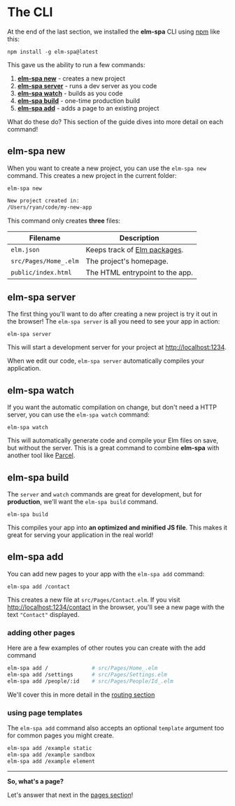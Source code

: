 # The CLI

At the end of the last section, we installed the __elm-spa__ CLI using [npm](https://npmjs.org) like this:

```terminal
npm install -g elm-spa@latest
```

This gave us the ability to run a few commands:

1. [__elm-spa new__](#elm-spa-new) - creates a new project
1. [__elm-spa server__](#elm-spa-server) - runs a dev server as you code
1. [__elm-spa watch__](#elm-spa-watch) - builds as you code
1. [__elm-spa build__](#elm-spa-build) - one-time production build
1. [__elm-spa add__](#elm-spa-add) - adds a page to an existing project

What do these do? This section of the guide dives into more detail on each command!

## elm-spa new

When you want to create a new project, you can use the `elm-spa new` command. This creates a new project in the current folder:

```terminal
elm-spa new
```

```bash
New project created in:
/Users/ryan/code/my-new-app
```

This command only creates __three__ files:

Filename | Description
--- | ---
`elm.json` | Keeps track of [Elm packages](https://package.elm-lang.org).
`src/Pages/Home_.elm` | The project's homepage.
`public/index.html` | The HTML entrypoint to the app.

## elm-spa server

The first thing you'll want to do after creating a new project is try it out in the browser! The `elm-spa server` is all you need to see your app in action:

```terminal
elm-spa server
```

This will start a development server for your project at [http://localhost:1234](http://localhost:1234).

When we edit our code, `elm-spa server` automatically compiles your application.

## elm-spa watch

If you want the automatic compilation on change, but don't need a HTTP server, you can use the `elm-spa watch` command:

```terminal
elm-spa watch
```

This will automatically generate code and compile your Elm files on save, but without the server. This is a great command to combine __elm-spa__ with another tool like [Parcel](https://parceljs.org/elm.html).


## elm-spa build

The `server` and `watch` commands are great for development, but for __production__, we'll want the `elm-spa build` command.

```terminal
elm-spa build
```

This compiles your app into __an optimized and minified JS file__. This makes it great for serving your application in the real world!


## elm-spa add

You can add new pages to your app with the `elm-spa add` command:

```terminal
elm-spa add /contact
```

This creates a new file at `src/Pages/Contact.elm`. If you visit [http://localhost:1234/contact](http://localhost:1234/contact) in the browser, you'll see a new page with the text `"Contact"` displayed.

### adding other pages

Here are a few examples of other routes you can create with the add command

```bash
elm-spa add /              # src/Pages/Home_.elm
elm-spa add /settings      # src/Pages/Settings.elm
elm-spa add /people/:id    # src/Pages/People/Id_.elm
```

We'll cover this in more detail in the [routing section](./routing)

### using page templates

The `elm-spa add` command also accepts an optional `template` argument too for common
pages you might create.

```bash
elm-spa add /example static
elm-spa add /example sandbox
elm-spa add /example element
```

---

__So, what's a page?__

Let's answer that next in the [pages section](./pages)!
